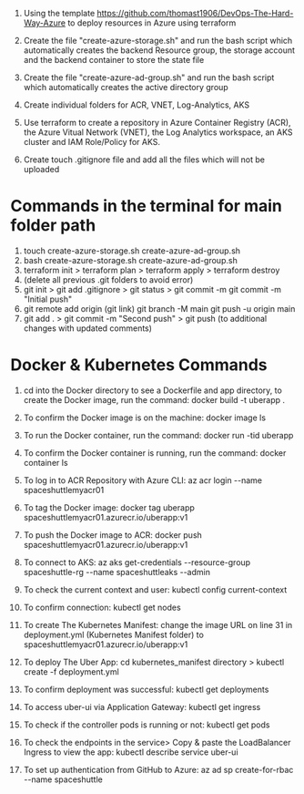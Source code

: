 1. Using the template https://github.com/thomast1906/DevOps-The-Hard-Way-Azure to deploy resources in Azure using terraform

2. Create the file "create-azure-storage.sh" and run the bash script which automatically creates the backend Resource group, the storage account and the backend container to store the state file

3. Create the file "create-azure-ad-group.sh" and run the bash script which automatically creates the active directory group 

4. Create individual folders for ACR, VNET, Log-Analytics, AKS

5. Use terraform to create a repository in Azure Container Registry (ACR), the Azure Vitual Network (VNET), the Log Analytics workspace, an AKS cluster and IAM Role/Policy for AKS.

6. Create touch .gitignore file and add all the files which will not be uploaded




# Commands in the terminal for main folder path
1. touch create-azure-storage.sh create-azure-ad-group.sh
2. bash create-azure-storage.sh create-azure-ad-group.sh
3. terraform init > terraform plan > terraform apply > terraform destroy
4. (delete all previous .git folders to avoid error)
5. git init > git add .gitignore > git status > git commit -m git commit -m "Initial push"
6.  git remote add origin (git link) 
    git branch -M main 
    git push -u origin main
7. git add . > git commit -m "Second push" > git push (to additional changes with updated comments) 

# Docker & Kubernetes Commands
1. cd into the Docker directory to see a Dockerfile and app directory, to create the Docker image, run the command:
docker build -t uberapp .

2. To confirm the Docker image is on the machine: docker image ls

3. To run the Docker container, run the command: docker run -tid uberapp

4. To confirm the Docker container is running, run the command: docker container ls

5. To log in to ACR Repository with Azure CLI: az acr login --name spaceshuttlemyacr01

6. To tag the Docker image: docker tag uberapp spaceshuttlemyacr01.azurecr.io/uberapp:v1

7. To push the Docker image to ACR: docker push spaceshuttlemyacr01.azurecr.io/uberapp:v1

8. To connect to AKS: az aks get-credentials --resource-group spaceshuttle-rg --name spaceshuttleaks --admin

9. To check the current context and user: kubectl config current-context

10. To confirm connection: kubectl get nodes

11. To create The Kubernetes Manifest: change the image URL on line 31 in deployment.yml (Kubernetes Manifest folder) to spaceshuttlemyacr01.azurecr.io/uberapp:v1

12. To deploy The Uber App: cd kubernetes_manifest directory > kubectl create -f deployment.yml

13. To confirm deployment was successful: kubectl get deployments

14. To access uber-ui via Application Gateway: kubectl get ingress

15. To check if the controller pods is running or not: kubectl get pods

16. To check the endpoints in the service> Copy & paste the LoadBalancer Ingress to view the app: kubectl describe service uber-ui  

17. To set up authentication from GitHub to Azure: az ad sp create-for-rbac --name spaceshuttle